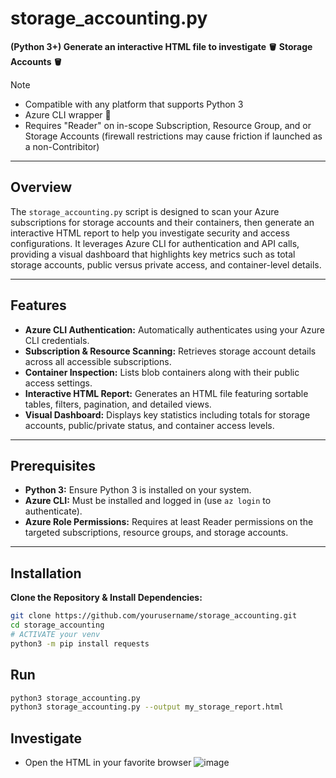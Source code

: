 # storage_accounting.py  
**(Python 3+) Generate an interactive HTML file to investigate 🪣 Storage Accounts 🪣**  
> [!NOTE]  
> - Compatible with any platform that supports Python 3
> - Azure CLI wrapper 🌯
> - Requires "Reader" on in-scope Subscription, Resource Group, and or Storage Accounts (firewall restrictions may cause friction if launched as a non-Contribitor)

---
## Overview  
The `storage_accounting.py` script is designed to scan your Azure subscriptions for storage accounts and their containers, then generate an interactive HTML report to help you investigate security and access configurations. It leverages Azure CLI for authentication and API calls, providing a visual dashboard that highlights key metrics such as total storage accounts, public versus private access, and container-level details.

---

## Features  
- **Azure CLI Authentication:** Automatically authenticates using your Azure CLI credentials.
- **Subscription & Resource Scanning:** Retrieves storage account details across all accessible subscriptions.
- **Container Inspection:** Lists blob containers along with their public access settings.
- **Interactive HTML Report:** Generates an HTML file featuring sortable tables, filters, pagination, and detailed views.
- **Visual Dashboard:** Displays key statistics including totals for storage accounts, public/private status, and container access levels.

---

## Prerequisites  
- **Python 3:** Ensure Python 3 is installed on your system.
- **Azure CLI:** Must be installed and logged in (use `az login` to authenticate).
- **Azure Role Permissions:** Requires at least Reader permissions on the targeted subscriptions, resource groups, and storage accounts.

---

## Installation  
**Clone the Repository & Install Dependencies:**  
   ```bash
   git clone https://github.com/yourusername/storage_accounting.git
   cd storage_accounting
   # ACTIVATE your venv
   python3 -m pip install requests
   ```
   
## Run
```bash
python3 storage_accounting.py
python3 storage_accounting.py --output my_storage_report.html
```

## Investigate
- Open the HTML in your favorite browser
![image](https://github.com/user-attachments/assets/13bd3ca7-b3cb-47fc-a8e0-2f003480f22c)

